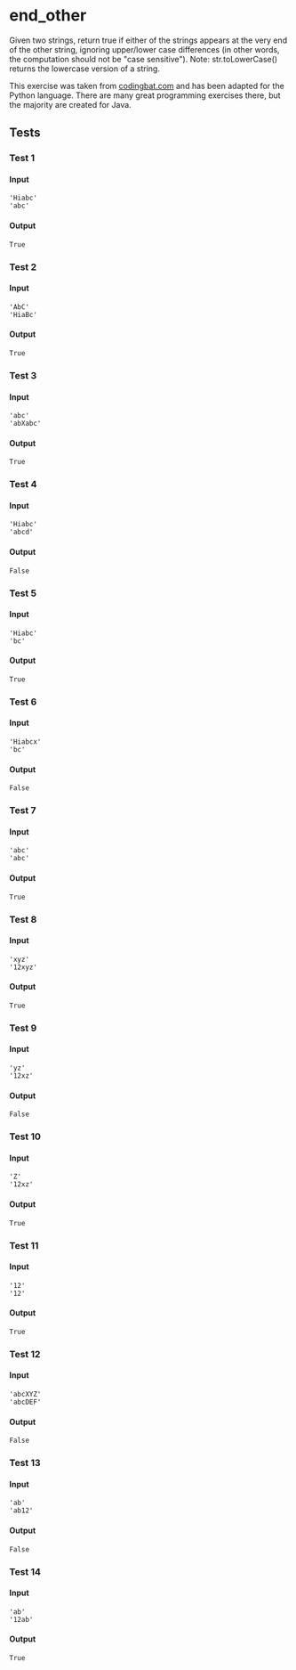 # end_other




Given two strings, return true if either of the strings appears at the very end of the other string, ignoring upper/lower case differences (in other words, the computation should not be "case sensitive"). Note:  str.toLowerCase() returns the lowercase version of a string.

This exercise was taken from [codingbat.com](https://codingbat.com/prob/p126880) and has been adapted for the Python language. There are many great programming exercises there, but the majority are created for Java.






## Tests
### Test 1
#### Input
```
'Hiabc'
'abc'
```
#### Output
```
True
```
### Test 2
#### Input
```
'AbC'
'HiaBc'
```
#### Output
```
True
```
### Test 3
#### Input
```
'abc'
'abXabc'
```
#### Output
```
True
```
### Test 4
#### Input
```
'Hiabc'
'abcd'
```
#### Output
```
False
```
### Test 5
#### Input
```
'Hiabc'
'bc'
```
#### Output
```
True
```
### Test 6
#### Input
```
'Hiabcx'
'bc'
```
#### Output
```
False
```
### Test 7
#### Input
```
'abc'
'abc'
```
#### Output
```
True
```
### Test 8
#### Input
```
'xyz'
'12xyz'
```
#### Output
```
True
```
### Test 9
#### Input
```
'yz'
'12xz'
```
#### Output
```
False
```
### Test 10
#### Input
```
'Z'
'12xz'
```
#### Output
```
True
```
### Test 11
#### Input
```
'12'
'12'
```
#### Output
```
True
```
### Test 12
#### Input
```
'abcXYZ'
'abcDEF'
```
#### Output
```
False
```
### Test 13
#### Input
```
'ab'
'ab12'
```
#### Output
```
False
```
### Test 14
#### Input
```
'ab'
'12ab'
```
#### Output
```
True
```

